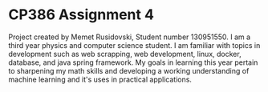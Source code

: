 # CP386 Assignment 4

Project created by Memet Rusidovski, Student number 130951550. I am a third year physics and computer science student. I am familiar with topics in development such as web scrapping, web development, linux, docker, database, and java spring framework. My goals in learning this year pertain to sharpening my math skills and developing a working understanding of machine learning and it's uses in practical applications. 

